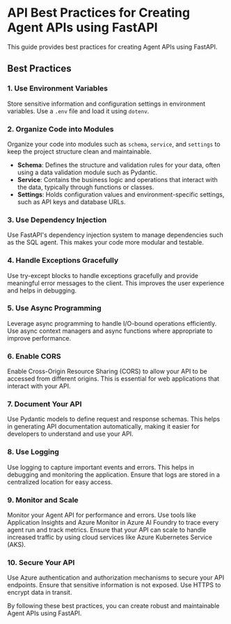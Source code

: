 # API Best Practices for Creating Agent APIs using FastAPI

This guide provides best practices for creating Agent APIs using FastAPI.

## Best Practices

### 1. Use Environment Variables

Store sensitive information and configuration settings in environment variables. Use a `.env` file and load it using `dotenv`.

### 2. Organize Code into Modules

Organize your code into modules such as `schema`, `service`, and `settings` to keep the project structure clean and maintainable.

- **Schema**: Defines the structure and validation rules for your data, often using a data validation module such as Pydantic.
- **Service**: Contains the business logic and operations that interact with the data, typically through functions or classes.
- **Settings**: Holds configuration values and environment-specific settings, such as API keys and database URLs.

### 3. Use Dependency Injection

Use FastAPI's dependency injection system to manage dependencies such as the SQL agent. This makes your code more modular and testable.

### 4. Handle Exceptions Gracefully

Use try-except blocks to handle exceptions gracefully and provide meaningful error messages to the client. This improves the user experience and helps in debugging.

### 5. Use Async Programming

Leverage async programming to handle I/O-bound operations efficiently. Use async context managers and async functions where appropriate to improve performance.

### 6. Enable CORS

Enable Cross-Origin Resource Sharing (CORS) to allow your API to be accessed from different origins. This is essential for web applications that interact with your API.

### 7. Document Your API

Use Pydantic models to define request and response schemas. This helps in generating API documentation automatically, making it easier for developers to understand and use your API.

### 8. Use Logging

Use logging to capture important events and errors. This helps in debugging and monitoring the application. Ensure that logs are stored in a centralized location for easy access.

### 9. Monitor and Scale

Monitor your Agent API for performance and errors. Use tools like Application Insights and Azure Monitor in Azure AI Foundry to trace every agent run and track metrics. Ensure that your API can scale to handle increased traffic by using cloud services like Azure Kubernetes Service (AKS).

### 10. Secure Your API

Use Azure authentication and authorization mechanisms to secure your API endpoints. Ensure that sensitive information is not exposed. Use HTTPS to encrypt data in transit.

By following these best practices, you can create robust and maintainable Agent APIs using FastAPI.
